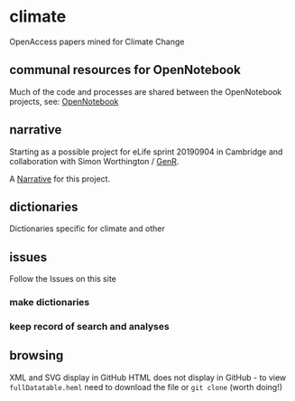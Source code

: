 # climate
OpenAccess papers mined for Climate Change

## communal resources for OpenNotebook
Much of the code and processes are shared between the OpenNotebook projects, see:
[OpenNotebook](https://github.com/petermr/openNotebook/blob/master/README.md)

## narrative
Starting as a possible project for eLife sprint 20190904 in Cambridge and collaboration
with Simon Worthington / [GenR](https://genr.eu/wp/open-science-and-climate-change-a-genr-theme/).

A [Narrative](Narrative.md) for this project.


## dictionaries
Dictionaries specific for climate and other

## issues
Follow the Issues on this site 
### make dictionaries
### keep record of search and analyses

## browsing
XML and SVG display in GitHub
HTML does not display in GitHub - to view `fullDatatable.heml` need to download the file or `git clone`
(worth doing!)

